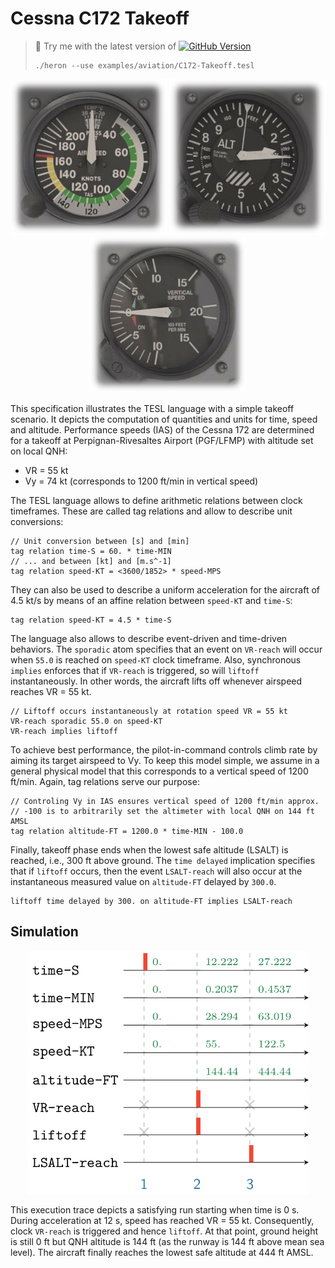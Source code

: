 Cessna C172 Takeoff
===================
> :wrench: Try me with the latest version of [![GitHub Version](https://img.shields.io/github/release/heron-solver/heron.svg?label=Heron&maxAge=2592000&colorB=46a4b8&style=flat-square)](https://github.com/EmptyStackExn/heron/releases/latest)
> ```
> ./heron --use examples/aviation/C172-Takeoff.tesl
> ```

<p align="center">
  <img src="airspeed-indicator.png" width="250">
  <img src="altimeter.png" width="250">
  <img src="vsi.png" width="250">
</p>

This specification illustrates the TESL language with a simple takeoff scenario. It depicts the computation of quantities and units for time, speed and altitude. Performance speeds (IAS) of the Cessna 172 are determined for a takeoff at Perpignan-Rivesaltes Airport (PGF/LFMP) with altitude set on local QNH:
 - VR = 55 kt
 - Vy = 74 kt (corresponds to 1200 ft/min in vertical speed)

The TESL language allows to define arithmetic relations between clock timeframes. These are called tag relations and allow to describe unit conversions:
```
// Unit conversion between [s] and [min]
tag relation time-S = 60. * time-MIN
// ... and between [kt] and [m.s^-1]
tag relation speed-KT = <3600/1852> * speed-MPS
```

They can also be used to describe a uniform acceleration for the aircraft of 4.5 kt/s by means of an affine relation between `speed-KT` and `time-S`:
```
tag relation speed-KT = 4.5 * time-S
```

The language also allows to describe event-driven and time-driven behaviors. The `sporadic` atom specifies that an event on `VR-reach` will occur when `55.0` is reached on `speed-KT` clock timeframe. Also, synchronous `implies` enforces that if `VR-reach` is triggered, so will `liftoff` instantaneously. In other words, the aircraft lifts off whenever airspeed reaches VR = 55 kt.
```
// Liftoff occurs instantaneously at rotation speed VR = 55 kt
VR-reach sporadic 55.0 on speed-KT
VR-reach implies liftoff
```

To achieve best performance, the pilot-in-command controls climb rate by aiming its target airspeed to Vy. To keep this model simple, we assume in a general physical model that this corresponds to a vertical speed of 1200 ft/min. Again, tag relations serve our purpose:
```
// Controling Vy in IAS ensures vertical speed of 1200 ft/min approx.
// -100 is to arbitrarily set the altimeter with local QNH on 144 ft AMSL
tag relation altitude-FT = 1200.0 * time-MIN - 100.0
```

Finally, takeoff phase ends when the lowest safe altitude (LSALT) is reached, i.e., 300 ft above ground. The `time delayed` implication specifies that if `liftoff` occurs, then the event `LSALT-reach` will also occur at the instantaneous measured value on `altitude-FT` delayed by `300.0`.
```
liftoff time delayed by 300. on altitude-FT implies LSALT-reach
```

Simulation
----------

<p align="center">
  <img src="C172-Takeoff.png" width="450">
</p>

This execution trace depicts a satisfying run starting when time is 0 s. During acceleration at 12 s, speed has reached VR = 55 kt. Consequently, clock `VR-reach` is triggered and hence `liftoff`. At that point, ground height is still 0 ft but QNH altitude is 144 ft (as the runway is 144 ft above mean sea level). The aircraft finally reaches the lowest safe altitude at 444 ft AMSL.
